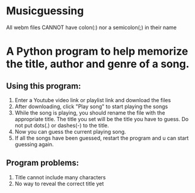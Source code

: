 # Musicguessing
All webm files CANNOT have colon(:) nor a semicolon(;) in their name
# A Python program to help memorize the title, author and genre of a song.

## Using this program:

1. Enter a Youtube video link or playlist link and download the files
2. After downloading, click "Play song" to start playing the songs
3. While the song is playing, you should rename the file with the appropriate title. The title you set will be the title you have to guess. Do not put dots(.) or dashes(-) to the title.
4. Now you can guess the current playing song.
5. If all the songs have been guessed, restart the program and u can start guessing again.

## Program problems:

1. Title cannot include many characters
2. No way to reveal the correct title yet


